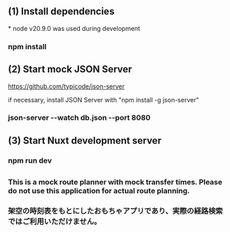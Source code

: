 ## (1) Install dependencies

\* node v20.9.0 was used during development

### npm install

## (2) Start mock JSON Server

https://github.com/typicode/json-server

if necessary, install JSON Server with "npm install -g json-server"

### json-server --watch db.json --port 8080

## (3) Start Nuxt development server

### npm run dev

##

### This is a mock route planner with mock transfer times. Please do not use this application for actual route planning.

### 架空の時刻表をもとにしたおもちゃアプリであり、実際の経路検索ではご利用いただけません。
